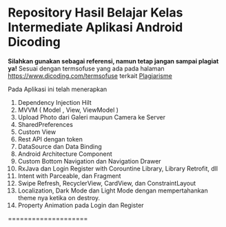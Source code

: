 # Repository Hasil Belajar Kelas Intermediate Aplikasi Android Dicoding
**Silahkan gunakan sebagai referensi, namun tetap jangan sampai plagiat ya!**
Sesuai dengan termsofuse yang ada pada halaman https://www.dicoding.com/termsofuse terkait <a href='https://www.dicoding.com/blog/plagiarisme/'>Plagiarisme</a>

Pada Aplikasi ini telah menerapkan
1. Dependency Injection Hilt
2. MVVM ( Model , View, ViewModel )
3. Upload Photo dari Galeri maupun Camera ke Server
4. SharedPreferences
5. Custom View 
6. Rest API dengan token 
7. DataSource dan Data Binding 
8. Android Architecture Component
9. Custom Bottom Navigation dan Navigation Drawer
10. RxJava dan Login Register with Corountine Library, Library Retrofit, dll
11. Intent with Parceable, dan Fragment 
12. Swipe Refresh, RecyclerView, CardView, dan ConstraintLayout
13. Localization, Dark Mode dan Light Mode dengan mempertahankan theme nya ketika on destroy. 
14. Property Animation pada Login dan Register

====================
